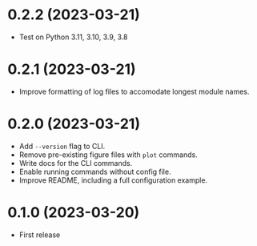 # 0.2.2 (2023-03-21)

- Test on Python 3.11, 3.10, 3.9, 3.8

# 0.2.1 (2023-03-21)

- Improve formatting of log files to accomodate longest module names.

# 0.2.0 (2023-03-21)

- Add `--version` flag to CLI.
- Remove pre-existing figure files with `plot` commands.
- Write docs for the CLI commands.
- Enable running commands without config file.
- Improve README, including a full configuration example.

# 0.1.0 (2023-03-20)

- First release
